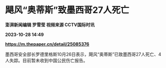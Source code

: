 # 飓风“奥蒂斯”致墨西哥27人死亡
**澎湃新闻编辑 罗雪莹 视频来源 CCTV国际时讯**

**2023-10-28 14:49**

**https://m.thepaper.cn/detail/25085376**

墨西哥安全部长罗德里格斯10月26日表示，飓风“奥蒂斯”已致墨西哥27人死亡、4人失踪。目前暂未收到中国公民伤亡报告。
